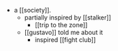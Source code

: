 - a [[society]].
	- partially inspired by [[stalker]]
		- [[trip to the zone]]
	- [[gustavo]] told me about it
		- inspired [[fight club]]